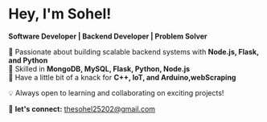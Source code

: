 #  Hey, I'm Sohel!  
 **Software Developer | Backend Developer | Problem Solver**  

🔹 Passionate about building scalable backend systems with **Node.js, Flask, and Python**  
🔹 Skilled in **MongoDB, MySQL, Flask, Python, Node.js**  
🔹 Have a little bit of a knack for **C++, IoT, and Arduino,webScraping**  

💡 Always open to learning and collaborating on exciting projects!  

📌 **let's connect:** thesohel25202@gmail.com
